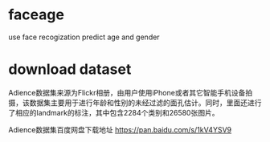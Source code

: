 # faceage
use face recogization predict age and gender
# download dataset
Adience数据集来源为Flickr相册，由用户使用iPhone或者其它智能手机设备拍摄，该数据集主要用于进行年龄和性别的未经过滤的面孔估计。同时，里面还进行了相应的landmark的标注，其中包含2284个类别和26580张图片。

Adience数据集百度网盘下载地址
https://pan.baidu.com/s/1kV4YSV9
